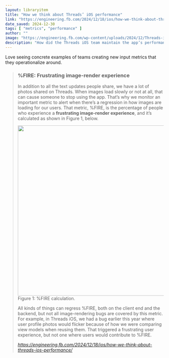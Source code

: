 ```yaml
---
layout: libraryitem
title: "How we think about Threads’ iOS performance"
link: "https://engineering.fb.com/2024/12/18/ios/how-we-think-about-threads-ios-performance/"
date_saved: 2024-12-30
tags: [ "metrics", "performance" ]
author: ""
image: "https://engineering.fb.com/wp-content/uploads/2024/12/Threads-iOS-Hero_crop2.png"
description: "How did the Threads iOS team maintain the app’s performance during its incredible growth? Here’s how Meta’s Threads team thinks about performance, including the key metrics we mon…"
---
```


Love seeing concrete examples of teams creating new input metrics that they operationalize around.


<blockquote class="quoteback" darkmode="" data-title="How%20we%20think%20about%20Threads%E2%80%99%20iOS%20performance" data-author="" cite="https://engineering.fb.com/2024/12/18/ios/how-we-think-about-threads-ios-performance/">
<h3>%FIRE: Frustrating image-render experience</h3>
<p>In addition to all the text updates people share, we have a lot of photos shared on Threads. When images load slowly or not at all, that can cause someone to stop using the app. That’s why we monitor an important metric to alert when there’s a regression in how images are loading for our users. That metric, %FIRE, is the percentage of people who experience a <b>frustrating image-render experience</b>, and it’s calculated as shown in Figure 1, below.</p>
<p class="fig"><img decoding="async" class="size-large wp-image-22061" src="https://engineering.fb.com/wp-content/uploads/2024/12/Threads-iOS-performance-figure-1.png?w=1024" alt="" width="1024" height="541" srcset="https://engineering.fb.com/wp-content/uploads/2024/12/Threads-iOS-performance-figure-1.png 1848w, https://engineering.fb.com/wp-content/uploads/2024/12/Threads-iOS-performance-figure-1.png?resize=916,484 916w, https://engineering.fb.com/wp-content/uploads/2024/12/Threads-iOS-performance-figure-1.png?resize=768,406 768w, https://engineering.fb.com/wp-content/uploads/2024/12/Threads-iOS-performance-figure-1.png?resize=1024,541 1024w, https://engineering.fb.com/wp-content/uploads/2024/12/Threads-iOS-performance-figure-1.png?resize=1536,811 1536w, https://engineering.fb.com/wp-content/uploads/2024/12/Threads-iOS-performance-figure-1.png?resize=96,51 96w, https://engineering.fb.com/wp-content/uploads/2024/12/Threads-iOS-performance-figure-1.png?resize=192,101 192w" sizes="(max-width: 992px) 100vw, 62vw">Figure 1: %FIRE calculation.</p>
<p>All kinds of things can regress %FIRE, both on the client end and the backend, but not all image-rendering bugs are covered by this metric. For example, in Threads iOS, we had a bug earlier this year where user profile photos would flicker because of how we were comparing view models when reusing them. That triggered a frustrating user experience, but not one where users would contribute to %FIRE.</p>
<footer><cite> <a href="https://engineering.fb.com/2024/12/18/ios/how-we-think-about-threads-ios-performance/">https://engineering.fb.com/2024/12/18/ios/how-we-think-about-threads-ios-performance/</a></cite></footer>
</blockquote><script note="" src="https://cdn.jsdelivr.net/gh/Blogger-Peer-Review/quotebacks@1/quoteback.js"></script>